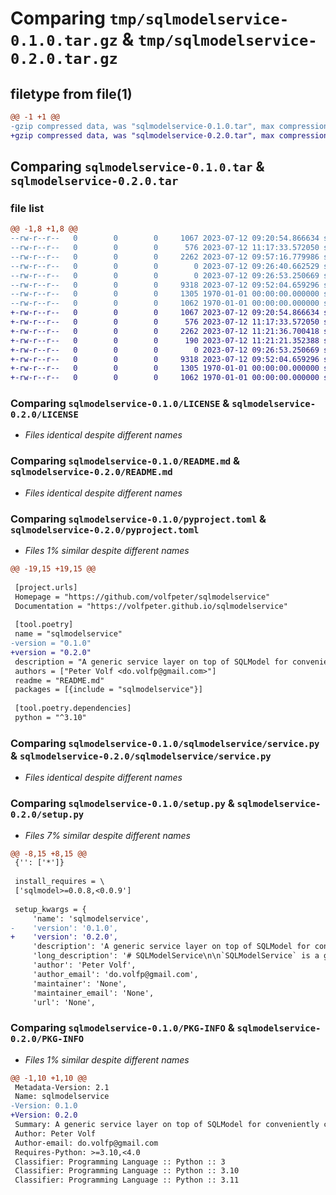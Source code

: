 # Comparing `tmp/sqlmodelservice-0.1.0.tar.gz` & `tmp/sqlmodelservice-0.2.0.tar.gz`

## filetype from file(1)

```diff
@@ -1 +1 @@
-gzip compressed data, was "sqlmodelservice-0.1.0.tar", max compression
+gzip compressed data, was "sqlmodelservice-0.2.0.tar", max compression
```

## Comparing `sqlmodelservice-0.1.0.tar` & `sqlmodelservice-0.2.0.tar`

### file list

```diff
@@ -1,8 +1,8 @@
--rw-r--r--   0        0        0     1067 2023-07-12 09:20:54.866634 sqlmodelservice-0.1.0/LICENSE
--rw-r--r--   0        0        0      576 2023-07-12 11:17:33.572050 sqlmodelservice-0.1.0/README.md
--rw-r--r--   0        0        0     2262 2023-07-12 09:57:16.779986 sqlmodelservice-0.1.0/pyproject.toml
--rw-r--r--   0        0        0        0 2023-07-12 09:26:40.662529 sqlmodelservice-0.1.0/sqlmodelservice/__init__.py
--rw-r--r--   0        0        0        0 2023-07-12 09:26:53.250669 sqlmodelservice-0.1.0/sqlmodelservice/py.typed
--rw-r--r--   0        0        0     9318 2023-07-12 09:52:04.659296 sqlmodelservice-0.1.0/sqlmodelservice/service.py
--rw-r--r--   0        0        0     1305 1970-01-01 00:00:00.000000 sqlmodelservice-0.1.0/setup.py
--rw-r--r--   0        0        0     1062 1970-01-01 00:00:00.000000 sqlmodelservice-0.1.0/PKG-INFO
+-rw-r--r--   0        0        0     1067 2023-07-12 09:20:54.866634 sqlmodelservice-0.2.0/LICENSE
+-rw-r--r--   0        0        0      576 2023-07-12 11:17:33.572050 sqlmodelservice-0.2.0/README.md
+-rw-r--r--   0        0        0     2262 2023-07-12 11:21:36.700418 sqlmodelservice-0.2.0/pyproject.toml
+-rw-r--r--   0        0        0      190 2023-07-12 11:21:21.352388 sqlmodelservice-0.2.0/sqlmodelservice/__init__.py
+-rw-r--r--   0        0        0        0 2023-07-12 09:26:53.250669 sqlmodelservice-0.2.0/sqlmodelservice/py.typed
+-rw-r--r--   0        0        0     9318 2023-07-12 09:52:04.659296 sqlmodelservice-0.2.0/sqlmodelservice/service.py
+-rw-r--r--   0        0        0     1305 1970-01-01 00:00:00.000000 sqlmodelservice-0.2.0/setup.py
+-rw-r--r--   0        0        0     1062 1970-01-01 00:00:00.000000 sqlmodelservice-0.2.0/PKG-INFO
```

### Comparing `sqlmodelservice-0.1.0/LICENSE` & `sqlmodelservice-0.2.0/LICENSE`

 * *Files identical despite different names*

### Comparing `sqlmodelservice-0.1.0/README.md` & `sqlmodelservice-0.2.0/README.md`

 * *Files identical despite different names*

### Comparing `sqlmodelservice-0.1.0/pyproject.toml` & `sqlmodelservice-0.2.0/pyproject.toml`

 * *Files 1% similar despite different names*

```diff
@@ -19,15 +19,15 @@
 
 [project.urls]
 Homepage = "https://github.com/volfpeter/sqlmodelservice"
 Documentation = "https://volfpeter.github.io/sqlmodelservice"
 
 [tool.poetry]
 name = "sqlmodelservice"
-version = "0.1.0"
+version = "0.2.0"
 description = "A generic service layer on top of SQLModel for conveniently creating APIs with frameworks like FastAPI."
 authors = ["Peter Volf <do.volfp@gmail.com>"]
 readme = "README.md"
 packages = [{include = "sqlmodelservice"}]
 
 [tool.poetry.dependencies]
 python = "^3.10"
```

### Comparing `sqlmodelservice-0.1.0/sqlmodelservice/service.py` & `sqlmodelservice-0.2.0/sqlmodelservice/service.py`

 * *Files identical despite different names*

### Comparing `sqlmodelservice-0.1.0/setup.py` & `sqlmodelservice-0.2.0/setup.py`

 * *Files 7% similar despite different names*

```diff
@@ -8,15 +8,15 @@
 {'': ['*']}
 
 install_requires = \
 ['sqlmodel>=0.0.8,<0.0.9']
 
 setup_kwargs = {
     'name': 'sqlmodelservice',
-    'version': '0.1.0',
+    'version': '0.2.0',
     'description': 'A generic service layer on top of SQLModel for conveniently creating APIs with frameworks like FastAPI.',
     'long_description': '# SQLModelService\n\n`SQLModelService` is a generic service layer on top of `SQLModel` for conveniently creating APIs with frameworks like [FastAPI](https://fastapi.tiangolo.com/).\n\n## Installation\n\nThe library is available on PyPI and can be installed with:\n\n```console\n$ pip install sqlmodelservice\n```\n\n## Dependencies\n\nThe only direct dependency of the project -- as the name suggests -- is `SQLModel`.\n\n## Contributing\n\nContributions are welcome.\n\n## License\n\nThe library is open-sourced under the conditions of the [MIT license](https://choosealicense.com/licenses/mit/).\n',
     'author': 'Peter Volf',
     'author_email': 'do.volfp@gmail.com',
     'maintainer': 'None',
     'maintainer_email': 'None',
     'url': 'None',
```

### Comparing `sqlmodelservice-0.1.0/PKG-INFO` & `sqlmodelservice-0.2.0/PKG-INFO`

 * *Files 1% similar despite different names*

```diff
@@ -1,10 +1,10 @@
 Metadata-Version: 2.1
 Name: sqlmodelservice
-Version: 0.1.0
+Version: 0.2.0
 Summary: A generic service layer on top of SQLModel for conveniently creating APIs with frameworks like FastAPI.
 Author: Peter Volf
 Author-email: do.volfp@gmail.com
 Requires-Python: >=3.10,<4.0
 Classifier: Programming Language :: Python :: 3
 Classifier: Programming Language :: Python :: 3.10
 Classifier: Programming Language :: Python :: 3.11
```

